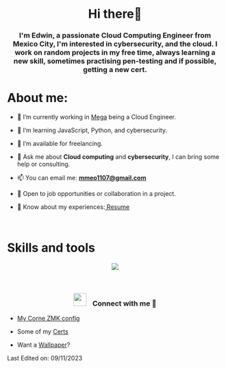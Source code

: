 <h1 align="center">Hi there👋</h1>
<h3 align="center">I'm Edwin, a passionate Cloud Computing Engineer from Mexico City, I'm interested in cybersecurity, and the cloud. I work on random projects in my free time, always learning a new skill, sometimes practising pen-testing and if possible, getting a new cert.</h3>
<h1>About me:</h1>

- 🔭 I’m currently working in <a href="https://www.mega.com/" target="blank">Mega</a> being a Cloud Engineer.

- 🌱 I’m learning JavaScript, Python, and cybersecurity.

- 🤝 I’m available for freelancing.

- 💬 Ask me about **Cloud computing** and **cybersecurity**, I can bring some help or consulting.

- 📫 You can email me: **mmeo1107@gmail.com**
  
- 🌟 Open to job opportunities or collaboration in a project.

- 📄 Know about my experiences:<a href="https://elfin-caption-c76.notion.site/My-Certifications-111518db1a1442a29426588cc519c97d" target="_blank"> Resume </a>
<br/>


<h1>Skills and tools</h1>
<p align="center">
  <a href="https://skillicons.dev">
    <img src="https://skillicons.dev/icons?i=js,html,css,py,bash,powershell,fastapi,flask,mysql,nginx,git,github,linux,arch,mint,redhat,ubuntu,windows,neovim,vim,pycharm,vscode,sublime,replit,azure,aws,md,notion,obsidian,ai" />
  </a>
</p>
<br />

<h3 align="center" > <img src="https://media.giphy.com/media/iY8CRBdQXODJSCERIr/giphy.gif" width="30" height="30" style="margin-right: 10px;"> Connect with me 🤝 </h3>

- <a href="https://github.com/NeoByteMX/zmk-config">My Corne ZMK config</a>

- Some of my <a href="https://github.com/NeoByteMX/MyCerts">Certs</a>

- Want a <a href="https://github.com/NeoByteMX/walls">Wallpaper</a>?


Last Edited on: 09/11/2023
